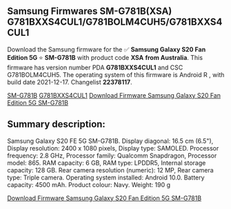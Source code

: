 <h2>Samsung Firmwares SM-G781B(XSA) G781BXXS4CUL1/G781BOLM4CUH5/G781BXXS4CUL1</h2>
Download the Samsung firmware for the ✅ <strong>Samsung Galaxy S20 Fan Edition 5G </strong> ⭐ <strong>SM-G781B</strong> with product code <strong>XSA</strong> <strong> from Australia</strong>. This firmware has version number PDA <strong>G781BXXS4CUL1</strong> and CSC G781BOLM4CUH5. The operating system of this firmware is Android R , with build date 2021-12-17. Changelist <strong>22378117</strong>.


[SM-G781B](https://samfirm.shop/samsung/model/SM-G781B)
[G781BXXS4CUL1](https://samfirm.shop/samsung/pda/G781BXXS4CUL1)
[Download Firmware Samsung Galaxy S20 Fan Edition 5G SM-G781B](https://samfirm.shop/samsung/firmware/483389)
<h2>Summary description:</h2>
<p>Samsung Galaxy S20 FE 5G SM-G781B. Display diagonal: 16.5 cm (6.5"), Display resolution: 2400 x 1080 pixels, Display type: SAMOLED. Processor frequency: 2.8 GHz, Processor family: Qualcomm Snapdragon, Processor model: 865. RAM capacity: 6 GB, RAM type: LPDDR5, Internal storage capacity: 128 GB. Rear camera resolution (numeric): 12 MP, Rear camera type: Triple camera. Operating system installed: Android 10.0. Battery capacity: 4500 mAh. Product colour: Navy. Weight: 190 g</p>


[Download Firmware Samsung Galaxy S20 Fan Edition 5G SM-G781B](https://samfirm.shop/samsung/firmware/483389)
